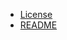 * [License](https://github.com/obnoxint/omc-lib/blob/master/src/main/resources/LICENSE)
* [README](https://github.com/obnoxint/omc-lib/tree/master/src/main/resources/README)